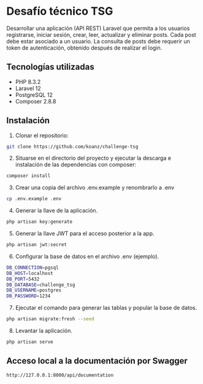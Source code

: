 # Desafío técnico TSG

Desarrollar una aplicación (API REST) Laravel que permita a los usuarios registrarse, iniciar sesión, crear, leer, actualizar y eliminar posts. Cada post debe estar asociado a un usuario. La consulta de posts debe requerir un token de autenticación, obtenido después de realizar el login.

## Tecnologías utilizadas

- PHP 8.3.2
- Laravel 12
- PostgreSQL 12
- Composer 2.8.8

## Instalación

1. Clonar el repositorio:

```bash
git clone https://github.com/koanz/challenge-tsg
```
2. Situarse en el directorio del proyecto y ejecutar la descarga e instalación de las dependencias con composer:

```bash
composer install
```
3. Crear una copia del archivo .env.example y renombrarlo a .env

```bash
cp .env.example .env
```
4. Generar la llave de la aplicación.

```bash
php artisan key:generate
```
5. Generar la llave JWT para el acceso posterior a la app.

```bash
php artisan jwt:secret
```
6. Configurar la base de datos en el archivo .env (ejemplo).

```bash
DB_CONNECTION=pgsql
DB_HOST=localhost
DB_PORT=5432
DB_DATABASE=challenge_tsg
DB_USERNAME=postgres
DB_PASSWORD=1234
```
7. Ejecutar el comando para generar las tablas y popular la base de datos.

```bash
php artisan migrate:fresh --seed
```
8. Levantar la aplicación.

```bash
php artisan serve
```

## Acceso local a la documentación por Swagger
```bash
http://127.0.0.1:8000/api/documentation
```
